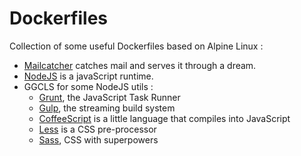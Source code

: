 Dockerfiles
===========

Collection of some useful Dockerfiles based on Alpine Linux :

 * [Mailcatcher](http://mailcatcher.me) catches mail and serves it through a dream.
 * [NodeJS](https://nodejs.org) is a javaScript runtime.
 * GGCLS for some NodeJS utils :
   * [Grunt](http://gruntjs.com/), the JavaScript Task Runner
   * [Gulp](http://gulpjs.com/), the streaming build system
   * [CoffeeScript](http://coffeescript.org/) is a little language that compiles into JavaScript
   * [Less](http://lesscss.org/) is a CSS pre-processor
   * [Sass](http://sass-lang.com/), CSS with superpowers
